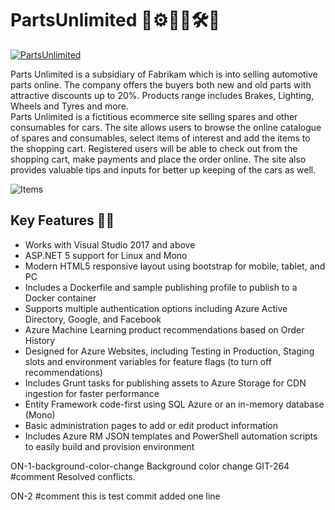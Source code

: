 # PartsUnlimited 🚒⚙🔗🚗🛠🔧

[![PartsUnlimited](https://github.com/CanarysPlayground/PartsUnlimited/actions/workflows/main.yml/badge.svg?event=push)](https://github.com/CanarysPlayground/PartsUnlimited/actions/workflows/main.yml)

Parts Unlimited is a subsidiary of Fabrikam which is into selling automotive parts online. The company offers the buyers both new and old parts with attractive discounts up to 20%. Products range includes Brakes, Lighting, Wheels and Tyres and more. <br/>
Parts Unlimited is a fictitious ecommerce site selling spares and other consumables for cars. The site allows users to browse the online catalogue of spares and consumables, select items of interest and add the items to the shopping cart. Registered users will be able to check out from the shopping cart, make payments and place the order online. The site also provides valuable tips and inputs for better up keeping of the cars as well.

![Items](https://user-images.githubusercontent.com/62549278/113146427-486a5f80-924d-11eb-8f51-7b694ff7895a.png)

## Key Features 📢💥

- Works with Visual Studio 2017 and above
- ASP.NET  5 support for Linux and Mono
- Modern HTML5 responsive layout using bootstrap for mobile, tablet, and PC
- Includes a Dockerfile and sample publishing profile to publish to a Docker container
- Supports multiple authentication options including Azure Active Directory, Google, and Facebook
- Azure Machine Learning product recommendations based on Order History
- Designed for Azure Websites, including Testing in Production, Staging slots and environment variables for feature flags (to turn off recommendations)
- Includes Grunt tasks for publishing assets to Azure Storage for CDN ingestion for faster performance
- Entity Framework code-first using SQL Azure or an in-memory database (Mono)
- Basic administration pages to add or edit product information
- Includes Azure RM JSON templates and PowerShell automation scripts to easily build and provision environment


ON-1-background-color-change
Background color change
GIT-264 #comment Resolved conflicts.

ON-2 #comment this is test commit
added one line
